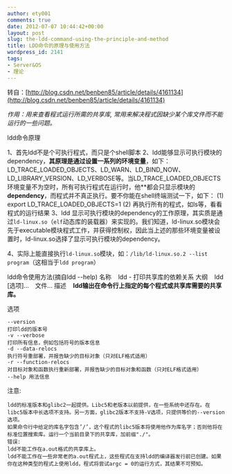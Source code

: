 ```yaml
---
author: ety001
comments: true
date: 2012-07-07 10:44:42+00:00
layout: post
slug: the-ldd-command-using-the-principle-and-method
title: LDD命令的原理与使用方法
wordpress_id: 2141
tags:
- Server&OS
- 理论
---
```


转自：[http://blog.csdn.net/benben85/article/details/4161134](http://blog.csdn.net/benben85/article/details/4161134)

*作用：用来查看程式运行所需的共享库, 常用来解决程式因缺少某个库文件而不能运行的一些问题。*

ldd命令原理

1、首先ldd不是个可执行程式，而只是个shell脚本
2、ldd能够显示可执行模块的dependency，**其原理是通过设置一系列的环境变量**，如下：LD_TRACE_LOADED_OBJECTS、LD_WARN、LD_BIND_NOW、LD_LIBRARY_VERSION、LD_VERBOSE等。当LD_TRACE_LOADED_OBJECTS环境变量不为空时，所有可执行程式在运行时，他**都会只显示模块的****dependency****，而程式并不真正执行。要不你能在shell终端测试一下，如下：
(1) export LD_TRACE_LOADED_OBJECTS=1
(2) 再执行所有的程式，如ls等，看看程式的运行结果
3、ldd 显示可执行模块的dependency的工作原理，其实质是通过`ld-linux.so`（`elf`动态库的装载器）来实现的。我们知道，ld-linux.so模块会先于executable模块程式工作，并获得控制权，因此当上述的那些环境变量被设置时，ld-linux.so选择了显示可执行模块的dependency。

4、实际上能直接执行`ld-linux.so`模块，如：`/lib/ld-linux.so.2 --list program`（这相当于`ldd program`）

ldd命令使用方法(摘自ldd --help)
名称    ldd - 打印共享库的依赖关系
大纲    ldd [选项]...　文件...
描述    **ldd输出在命令行上指定的每个程式或共享库需要的共享库。**

选项

    --version
    打印ldd的版本号
    -v --verbose
    打印所有信息，例如包括符号的版本信息
    -d --data-relocs
    执行符号重部署，并报告缺少的目标对象（只对ELF格式适用）
    -r --function-relocs
    对目标对象和函数执行重新部署，并报告缺少的目标对象和函数（只对ELF格式适用）
    --help 用法信息
注意:

    ldd的标准版本和glibc2一起提供。Libc5和老版本以前提供，在一些系统中还存在。在libc5版本中长选项不支持。另一方面，glibc2版本不支持-V选项，只提供等价的--version选项。
    如果命令行中给定的库名字包含’/’，这个程式的libc5版本将使用他作为库名字；否则他将在标准位置搜索库。运行一个当前目录下的共享库，加前缀"./"。
    错误:
    ldd不能工作在a.out格式的共享库上。
    ldd不能工作在一些非常老的a.out程式上，这些程式在支持ldd的编译器发行前已创建。如果你在这种类型的程式上使用ldd，程式将尝试argc = 0的运行方式，其结果不可预知。

